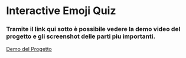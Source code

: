 # Interactive Emoji Quiz

### Tramite il link qui sotto è possibile vedere la demo video del progetto e gli screenshot delle parti piu importanti.

[Demo del Progetto](https://drive.google.com/drive/folders/1apygzOkstp7WzbJcMxY37nIAMakFunZC?usp=sharing)
